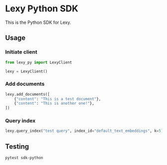 # Lexy Python SDK

This is the Python SDK for Lexy.

## Usage

### Initiate client

```python
from lexy_py import LexyClient

lexy = LexyClient()
```

### Add documents

```python
lexy.add_documents([
    {"content": "This is a test document"},
    {"content": "This is another one!"},
])
```

### Query index

```python
lexy.query_index("test query", index_id="default_text_embeddings", k=5)
```

## Testing

```bash
pytest sdk-python
```
